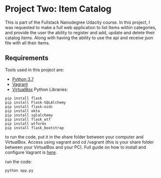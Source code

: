 # Project Two: Item Catalog
This is part of the Fullstack Nanodegree Udacity course. In this project, I was requested to make a full web application
to list Items within categories, and provide the user the ability to register and add, update and delete their catalog items.
Along with having the ability to use the api and receive json file with all their items.

## Requirements
Tools used in this project are:
- [Python 3.7](https://www.python.org/downloads/)
- [Vagrant](https://www.vagrantup.com/downloads.html)
- [VirtualBox](https://www.virtualbox.org/wiki/Downloads) 
Python Libraries:
```
pip install flask
pip install Flask-SQLAlchemy
pip install flask-oidc
pip install okta
pip install sqlalchemy
pip install flask_wtf
pip install wtforms
pip install flask_bootstrap
```

to run the code, put it in the share folder between your computer and VirtualBox.
Access using vagrant and cd /vagrant (this is your share folder between your VirtualBox and your PC).
Full guide on how to install and configure Vagrant is [here](https://www.udacity.com/wiki/ud088/vagrant).

run the code:
```
python app.py
```